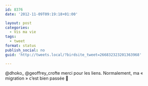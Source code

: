 ```yaml
---
id: 8376
date: '2012-11-09T09:19:18+01:00'

layout: post
categories:
  - Vis ma vie
tags:
  - tweet
format: status
publish_social: no
guid: 'http://tweets.local/?birdsite_tweet=266832323201363968'

---
```


@dhoko\_ @geoffrey\_crofte merci pour les liens. Normalement, ma « migration » c’est bien passée 🙂